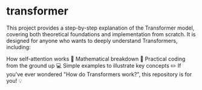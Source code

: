 # transformer 

This project provides a step-by-step explanation of the Transformer model, covering both theoretical foundations and implementation from scratch.
It is designed for anyone who wants to deeply understand Transformers, including:

How self-attention works 🔄
Mathematical breakdown 📐
Practical coding from the ground up 💻
Simple examples to illustrate key concepts ✏️
If you've ever wondered "How do Transformers work?", this repository is for you! 💡
